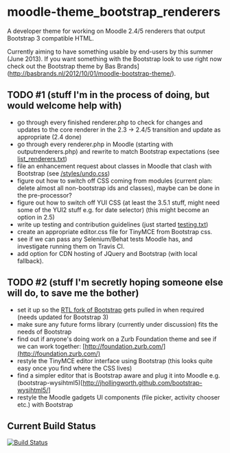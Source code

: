 moodle-theme_bootstrap_renderers
================================

A developer theme for working on Moodle 2.4/5 renderers that output Bootstrap 3 compatible HTML.

Currently aiming to have something usable by end-users by this summer (June 2013). If you want something with the Bootstrap look to use right now check out the Bootstrap theme by Bas Brands](http://basbrands.nl/2012/10/01/moodle-bootstrap-theme/).

TODO #1 (stuff I'm in the process of doing, but would welcome help with)
----

* go through every finished renderer.php to check for changes and updates to the core renderer in the 2.3 -> 2.4/5 transition and update as appropriate (2.4 done)
* go through every renderer.php in Moodle (starting with outputrenderers.php) and rewrite to match Bootstrap expectations (see [list_renderers.txt](https://github.com/ds125v/moodle-theme_bootstrap_renderers/blob/master/info/list_renderers.txt))
* file an enhancement request about classes in Moodle that clash with Bootstrap (see [/styles/undo.css](https://github.com/ds125v/moodle-theme_bootstrap_renderers/blob/master/style/undo.css))
* figure out how to switch off CSS coming from modules (current plan: delete almost all non-bootstrap ids and classes), maybe can be done in the pre-processor?
* figure out how to switch off YUI CSS (at least the 3.5.1 stuff, might need some of the YUI2 stuff e.g. for date selector) (this might become an option in 2.5)
* write up testing and contribution guidelines (just started [testing.txt](https://github.com/ds125v/moodle-theme_bootstrap_renderers/blob/master/info/testing.txt))
* create an appropriate editor.css file for TinyMCE from Bootstrap css.
* see if we can pass any Selenium/Behat tests Moodle has, and investigate running them on Travis CI.
* add option for CDN hosting of JQuery and Bootstrap (with local fallback).

TODO #2 (stuff I'm secretly hoping someone else will do, to save me the bother)
----------------

* set it up so the [RTL fork of Bootstrap](https://github.com/AbdullahDiaa/Bootstrap-RTL) gets pulled in when required (needs updated for Bootstrap 3)
* make sure any future forms library (currently under discussion) fits the needs of Bootstrap
* find out if anyone's doing work on a Zurb Foundation theme and see if we can work together: [http://foundation.zurb.com/](http://foundation.zurb.com/)
* restyle the TinyMCE editor interface using Bootstrap (this looks quite easy once you find where the CSS lives)
* find a simpler editor that is Bootstrap aware and plug it into Moodle e.g. (bootstrap-wysihtml5)[http://jhollingworth.github.com/bootstrap-wysihtml5/] 
* restyle the Moodle gadgets UI components (file picker, activity chooser etc.) with Bootstrap 

Current Build Status
--------------------

[![Build Status](https://travis-ci.org/ds125v/moodle-theme_bootstrap_renderers.png)](https://travis-ci.org/ds125v/moodle-theme_bootstrap_renderers)
